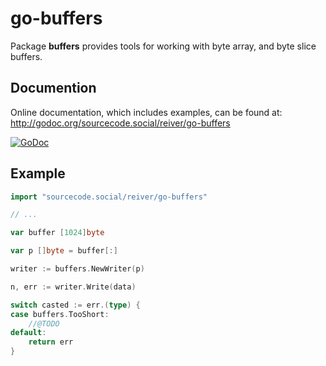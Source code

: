 # go-buffers

Package **buffers** provides tools for working with byte array, and byte slice buffers.

## Documention

Online documentation, which includes examples, can be found at: http://godoc.org/sourcecode.social/reiver/go-buffers

[![GoDoc](https://godoc.org/sourcecode.social/reiver/go-buffers?status.svg)](https://godoc.org/sourcecode.social/reiver/go-buffers)

## Example
```go
import "sourcecode.social/reiver/go-buffers"

// ...

var buffer [1024]byte

var p []byte = buffer[:]

writer := buffers.NewWriter(p)

n, err := writer.Write(data)

switch casted := err.(type) {
case buffers.TooShort:
	//@TODO
default:
	return err
}

```
